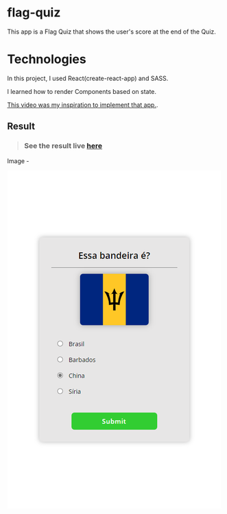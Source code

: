 # flag-quiz

This app is a Flag Quiz that shows the user's score at the end of the Quiz.

# Technologies

In this project, I used React(create-react-app) and SASS.

I learned how to render Components based on state.

[This video was my inspiration to implement that app.](https://youtu.be/dtKciwk_si4).

## Result

> ### See the result live [here](https://flag-quiz-lusk1nha.vercel.app/)

Image -

[![vercel.com](./src/assets/github-image.png)](https://flag-quiz-lusk1nha.vercel.app/)